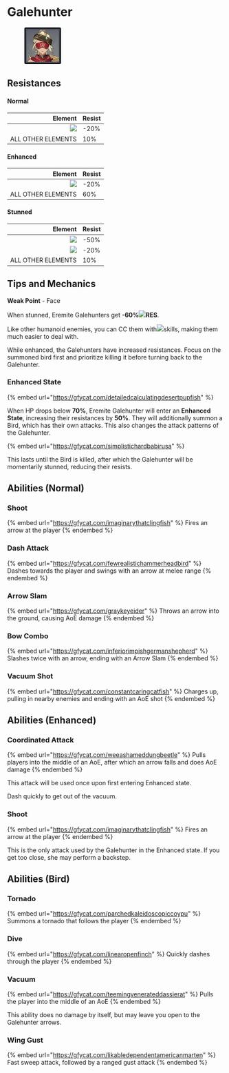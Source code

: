 # Galehunter

<figure><img src="../../.gitbook/assets/Elite=Galehunter.png" alt=""><figcaption></figcaption></figure>

## Resistances

#### Normal

|                                        Element | Resist |
| ---------------------------------------------: | ------ |
| ![](../../.gitbook/assets/physical\_small.png) | -20%   |
|                             ALL OTHER ELEMENTS | 10%    |

#### Enhanced

|                                        Element | Resist |
| ---------------------------------------------: | ------ |
| ![](../../.gitbook/assets/physical\_small.png) | -20%   |
|                             ALL OTHER ELEMENTS | 60%    |

#### Stunned

|                                        Element | Resist |
| ---------------------------------------------: | ------ |
|    ![](../../.gitbook/assets/anemo\_small.png) | -50%   |
| ![](../../.gitbook/assets/physical\_small.png) | -20%   |
|                             ALL OTHER ELEMENTS | 10%    |

####

## Tips and Mechanics <a href="#tips-and-mechanics" id="tips-and-mechanics"></a>

**Weak Point** - Face

When stunned, Eremite Galehunters get **-60%**​![](../../.gitbook/assets/anemo\_small.png)**RES**.

Like other humanoid enemies, you can CC them with​![](https://files.gitbook.com/v0/b/gitbook-x-prod.appspot.com/o/spaces%2F-MVAGyyACcSzyzfmgy7f%2Fuploads%2Fgit-blob-68e4777d7c38eb974be29d8260b1f52709a44a26%2Fanemo\_small.png?alt=media\&token=e3a6e092-2359-45e8-a8cc-20499cfb0eac)skills, making them much easier to deal with.

While enhanced, the Galehunters have increased resistances. Focus on the summoned bird first and prioritize killing it before turning back to the Galehunter.

### Enhanced State <a href="#enhanced-state" id="enhanced-state"></a>

{% embed url="https://gfycat.com/detailedcalculatingdesertpupfish" %}

When HP drops below **70%**, Eremite Galehunter will enter an **Enhanced State**, increasing their resistances by **50%**. They will additionally summon a Bird, which has their own attacks. This also changes the attack patterns of the Galehunter.

{% embed url="https://gfycat.com/simplistichardbabirusa" %}

This lasts until the Bird is killed, after which the Galehunter will be momentarily stunned, reducing their resists.

## Abilities (Normal)

### Shoot

{% embed url="https://gfycat.com/imaginarythatclingfish" %}
Fires an arrow at the player
{% endembed %}

### Dash Attack

{% embed url="https://gfycat.com/fewrealistichammerheadbird" %}
Dashes towards the player and swings with an arrow at melee range
{% endembed %}

### Arrow Slam

{% embed url="https://gfycat.com/graykeyeider" %}
Throws an arrow into the ground, causing AoE damage
{% endembed %}

### Bow Combo

{% embed url="https://gfycat.com/inferiorimpishgermanshepherd" %}
Slashes twice with an arrow, ending with an Arrow Slam
{% endembed %}

### Vacuum Shot

{% embed url="https://gfycat.com/constantcaringcatfish" %}
Charges up, pulling in nearby enemies and ending with an AoE shot
{% endembed %}

## Abilities (Enhanced)

### Coordinated Attack

{% embed url="https://gfycat.com/weeashameddungbeetle" %}
Pulls players into the middle of an AoE, after which an arrow falls and does AoE damage
{% endembed %}

This attack will be used once upon first entering Enhanced state.

Dash quickly to get out of the vacuum.

### Shoot

{% embed url="https://gfycat.com/imaginarythatclingfish" %}
Fires an arrow at the player
{% endembed %}

This is the only attack used by the Galehunter in the Enhanced state. If you get too close, she may perform a backstep.

## Abilities (Bird)

### Tornado

{% embed url="https://gfycat.com/parchedkaleidoscopiccoypu" %}
Summons a tornado that follows the player
{% endembed %}

### Dive

{% embed url="https://gfycat.com/linearopenfinch" %}
Quickly dashes through the player
{% endembed %}

### Vacuum

{% embed url="https://gfycat.com/teemingvenerateddassierat" %}
Pulls the player into the middle of an AoE
{% endembed %}

This ability does no damage by itself, but may leave you open to the Galehunter arrows.

### Wing Gust

{% embed url="https://gfycat.com/likabledependentamericanmarten" %}
Fast sweep attack, followed by a ranged gust attack
{% endembed %}
